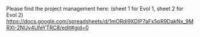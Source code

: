 Please find the project management here:
(sheet 1 for Evol 1, sheet 2 for Evol 2)
https://docs.google.com/spreadsheets/d/1mORdi9XDlP7aFx5pR9DakNx_9MRXI-2NUv4UfeYTRC8/edit#gid=0

